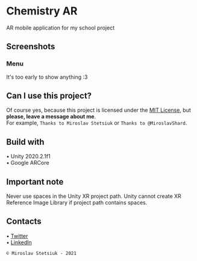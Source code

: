 # Chemistry AR
AR mobile application for my school project


## Screenshots
### Menu
It's too early to show anything :3


## Can I use this project?
Of course yes, because this project is licensed under the [MIT License](https://github.com/MiroslavShard/chemistry-ar/blob/main/LICENSE), but <b>please, leave a message about me</b>.<br>
For example, `Thanks to Miroslav Stetsiuk` or `Thanks to @MiroslavShard`.


## Build with
• Unity 2020.2.1f1<br>
• Google ARCore


## Important note
Never use spaces in the Unity XR project path. Unity cannot create XR Reference Image Library if project path contains spaces.


## Contacts
• [Twitter](https://twitter.com/miroslavshard)<br>
• [LinkedIn](https://www.linkedin.com/in/miroslavshard)


`© Miroslav Stetsiuk - 2021`
